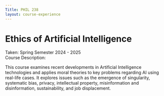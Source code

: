 ```yaml
---
Title: PHIL 238 
layout: course-experience
---
```

# Ethics of Artificial Intelligence
Taken: Spring Semester 2024 - 2025\
Course Description:

This course examines recent developments in Artificial Intelligence technologies and applies moral theories to key problems regarding AI using real-life cases. It explores issues such as the emergence of singularity, systematic bias, privacy, intellectual property, misinformation and disinformation, sustainability, and job displacement.